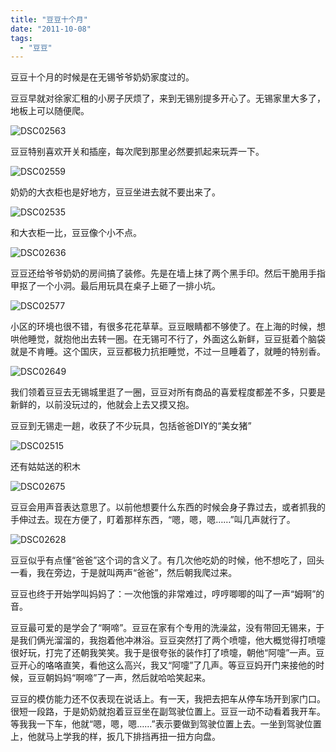 ```yaml
---
title: "豆豆十个月"
date: "2011-10-08"
tags: 
  - "豆豆"
---
```


豆豆十个月的时候是在无锡爷爷奶奶家度过的。

豆豆早就对徐家汇租的小房子厌烦了，来到无锡别提多开心了。无锡家里大多了，地板上可以随便爬。

![DSC02563](images/dsc02563_thumb.jpg "DSC02563")

豆豆特别喜欢开关和插座，每次爬到那里必然要抓起来玩弄一下。

![DSC02559](images/dsc02559_thumb.jpg "DSC02559")

奶奶的大衣柜也是好地方，豆豆坐进去就不要出来了。

![DSC02535](images/dsc02535_thumb.jpg "DSC02535")

和大衣柜一比，豆豆像个小不点。

![DSC02636](images/dsc02636_thumb.jpg "DSC02636")

豆豆还给爷爷奶奶的房间搞了装修。先是在墙上抹了两个黑手印。然后干脆用手指甲抠了一个小洞。最后用玩具在桌子上砸了一排小坑。

![DSC02577](images/dsc02577_thumb.jpg "DSC02577")

小区的环境也很不错，有很多花花草草。豆豆眼睛都不够使了。在上海的时候，想哄他睡觉，就抱他出去转一圈。在无锡可不行了，外面这么新鲜，豆豆挺着个脑袋就是不肯睡。这个国庆，豆豆都极力抗拒睡觉，不过一旦睡着了，就睡的特别香。

![DSC02649](images/dsc02649_thumb.jpg "DSC02649")

我们领着豆豆去无锡城里逛了一圈，豆豆对所有商品的喜爱程度都差不多，只要是新鲜的，以前没玩过的，他就会上去又摸又抱。

豆豆到无锡走一趟，收获了不少玩具，包括爸爸DIY的“美女猪”

![DSC02515](images/dsc02515_thumb.jpg "DSC02515")

还有姑姑送的积木

![DSC02675](images/dsc02675_thumb.jpg "DSC02675")

豆豆会用声音表达意思了。以前他想要什么东西的时候会身子靠过去，或者抓我的手伸过去。现在方便了，盯着那样东西，“嗯，嗯，嗯……”叫几声就行了。

![DSC02628](images/dsc02628_thumb.jpg "DSC02628")

豆豆似乎有点懂“爸爸”这个词的含义了。有几次他吃奶的时候，他不想吃了，回头一看，我在旁边，于是就叫两声“爸爸”，然后朝我爬过来。

豆豆也终于开始学叫妈妈了：一次他饿的非常难过，哼哼唧唧的叫了一声“姆啊”的音。

豆豆最可爱的是学会了“啊啼”。豆豆在家有个专用的洗澡盆，没有带回无锡来，于是我们俩光溜溜的，我抱着他冲淋浴。豆豆突然打了两个喷嚏，他大概觉得打喷嚏很好玩，打完了还朝我笑笑。我于是很夸张的装作打了喷嚏，朝他“阿嚏”一声。豆豆开心的咯咯直笑，看他这么高兴，我又“阿嚏”了几声。等豆豆妈开门来接他的时候，豆豆朝妈妈“啊啼”了一声，然后就哈哈笑起来。

豆豆的模仿能力还不仅表现在说话上。有一天，我把去把车从停车场开到家门口。很短一段路，于是奶奶就抱着豆豆坐在副驾驶位置上。豆豆一动不动看着我开车。等我我一下车，他就“嗯，嗯，嗯……”表示要做到驾驶位置上去。一坐到驾驶位置上，他就马上学我的样，扳几下排挡再扭一扭方向盘。
